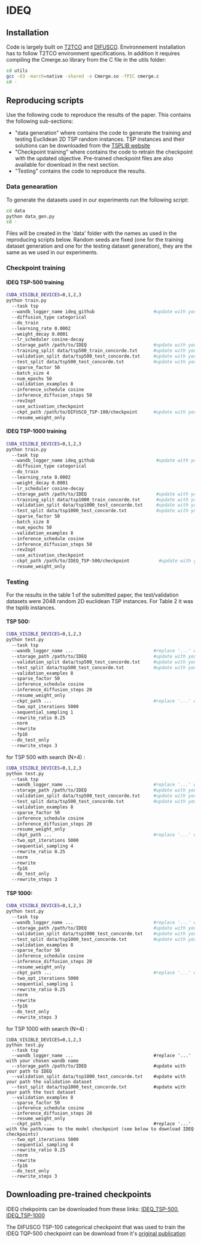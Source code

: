 # IDEQ

## Installation

Code is largely built on [T2TCO](https://github.com/Thinklab-SJTU/T2TCO) and [DIFUSCO](https://github.com/Edward-Sun/DIFUSCO).
Environnement installation has to follow T2TCO environment specifications. In addition it requires compiling the Cmerge.so library from the C file in the utils folder:

```bash
cd utils
gcc -O3 -march=native -shared -o Cmerge.so -fPIC cmerge.c
cd -
```

## Reproducing scripts

Use the following code to reproduce the results of the paper. This contains the following sub-sections: 
- "data generation" where contains the code to generate the training and testing Euclidean 2D TSP random instances. TSP instances and their solutions can be downloaded from the [TSPLIB website](http://comopt.ifi.uni-heidelberg.de/software/TSPLIB95/tsp/)
- "Checkpoint training" where contains the code to retrain the checkpoint with the updated objective. Pre-trained checkpoint files are also available for download in the next section. 
- "Testing" contains the code to reproduce the results.

### Data genearation 

To generate the datasets used in our experiments run the following script: 
```bash
cd data
python data_gen.py
cd -
```
Files will be created in the 'data' folder with the names as used in the reproducing scripts below.
Random seeds are fixed (one for the training dataset generation and one for the testing dataset generation), they are the same as we used in our experiments.

### Checkpoint training 

#### IDEQ TSP-500 training
```bash
CUDA_VISIBLE_DEVICES=0,1,2,3
python train.py 
  --task tsp 
  --wandb_logger_name ideq_github                      #update with your chosen wandb name
  --diffusion_type categorical 
  --do_train 
  --learning_rate 0.0002 
  --weight_decay 0.0001 
  --lr_scheduler cosine-decay 
  --storage_path /path/to/IDEQ                         #update with your path to IDEQ
  --training_split data/tsp500_train_concorde.txt      #update with your path the training dataset
  --validation_split data/tsp500_test_concorde.txt     #update with your path the validation dataset
  --test_split data/tsp500_test_concorde.txt           #update with your path the test dataset
  --sparse_factor 50 
  --batch_size 4 
  --num_epochs 50 
  --validation_examples 8 
  --inference_schedule cosine 
  --inference_diffusion_steps 50 
  --rev2opt 
  --use_activation_checkpoint 
  --ckpt_path /path/to/DIFUSCO_TSP-100/checkpoint      #update with your path the DIFUSCO TSP-100 categorical checkpoint 
  --resume_weight_only
```

#### IDEQ TSP-1000 training
```bash
CUDA_VISIBLE_DEVICES=0,1,2,3
python train.py 
  --task tsp 
  --wandb_logger_name ideq_github                       #update with your chosen wandb name
  --diffusion_type categorical 
  --do_train 
  --learning_rate 0.0002 
  --weight_decay 0.0001 
  --lr_scheduler cosine-decay 
  --storage_path /path/to/IDEQ                          #update with your path to IDEQ
  --training_split data/tsp1000_train_concorde.txt      #update with your path the training dataset
  --validation_split data/tsp1000_test_concorde.txt     #update with your path the validation dataset
  --test_split data/tsp1000_test_concorde.txt           #update with your path the test dataset
  --sparse_factor 50 
  --batch_size 8 
  --num_epochs 50 
  --validation_examples 8 
  --inference_schedule cosine 
  --inference_diffusion_steps 50 
  --rev2opt 
  --use_activation_checkpoint 
  --ckpt_path /path/to/IDEQ_TSP-500/checkpoint           #update with your path the IDEQ_TSP-500 checkpoint 
  --resume_weight_only
```

### Testing 

For the results in the table 1 of the submitted paper, the test/validation datasets were 2048 random 2D euclidean TSP instances. For Table 2 it was the tsplib instances.

#### TSP 500:
```bash
CUDA_VISIBLE_DEVICES=0,1,2,3  
python test.py   
  --task tsp 
  --wandb_logger_name ...                              #replace '...' with your chosen wandb name
  --storage_path /path/to/IDEQ                         #update with your path to IDEQ
  --validation_split data/tsp500_test_concorde.txt     #update with your path the validation dataset
  --test_split data/tsp500_test_concorde.txt           #update with your path the test dataset
  --validation_examples 8 
  --sparse_factor 50 
  --inference_schedule cosine 
  --inference_diffusion_steps 20 
  --resume_weight_only 
  --ckpt_path ...                                      #replace '...' with the path/name to the model checkpoint (see below to download IDEQ checkpoints)
  --two_opt_iterations 5000 
  --sequential_sampling 1 
  --rewrite_ratio 0.25 
  --norm 
  --rewrite 
  --fp16 
  --do_test_only 
  --rewrite_steps 3 
```

for TSP 500 with search (N=4) :
```bash
CUDA_VISIBLE_DEVICES=0,1,2,3  
python test.py   
  --task tsp 
  --wandb_logger_name ...                              #replace '...' with your chosen wandb name
  --storage_path /path/to/IDEQ                         #update with your path to IDEQ
  --validation_split data/tsp500_test_concorde.txt     #update with your path the validation dataset
  --test_split data/tsp500_test_concorde.txt           #update with your path the test dataset
  --validation_examples 8 
  --sparse_factor 50 
  --inference_schedule cosine 
  --inference_diffusion_steps 20 
  --resume_weight_only 
  --ckpt_path ...                                      #replace '...' with the path/name to the model checkpoint (see below to download IDEQ checkpoints)
  --two_opt_iterations 5000 
  --sequential_sampling 4 
  --rewrite_ratio 0.25 
  --norm 
  --rewrite 
  --fp16 
  --do_test_only 
  --rewrite_steps 3 
```

#### TSP 1000:
```bash
CUDA_VISIBLE_DEVICES=0,1,2,3  
python test.py   
  --task tsp 
  --wandb_logger_name ...                              #replace '...' with your chosen wandb name
  --storage_path /path/to/IDEQ                         #update with your path to IDEQ
  --validation_split data/tsp1000_test_concorde.txt    #update with your path the validation dataset
  --test_split data/tsp1000_test_concorde.txt          #update with your path the test dataset
  --validation_examples 8 
  --sparse_factor 50 
  --inference_schedule cosine 
  --inference_diffusion_steps 20 
  --resume_weight_only 
  --ckpt_path ...                                      #replace '...' with the path/name to the model checkpoint (see below to download IDEQ checkpoints)
  --two_opt_iterations 5000 
  --sequential_sampling 1 
  --rewrite_ratio 0.25 
  --norm 
  --rewrite 
  --fp16 
  --do_test_only 
  --rewrite_steps 3 
```

for TSP 1000 with search (N=4) :
```
CUDA_VISIBLE_DEVICES=0,1,2,3  
python test.py   
  --task tsp 
  --wandb_logger_name ...                              #replace '...' with your chosen wandb name
  --storage_path /path/to/IDEQ                         #update with your path to IDEQ
  --validation_split data/tsp1000_test_concorde.txt    #update with your path the validation dataset
  --test_split data/tsp1000_test_concorde.txt          #update with your path the test dataset
  --validation_examples 8 
  --sparse_factor 50 
  --inference_schedule cosine 
  --inference_diffusion_steps 20 
  --resume_weight_only 
  --ckpt_path ...                                      #replace '...' with the path/name to the model checkpoint (see below to download IDEQ checkpoints)
  --two_opt_iterations 5000 
  --sequential_sampling 4 
  --rewrite_ratio 0.25 
  --norm 
  --rewrite 
  --fp16 
  --do_test_only 
  --rewrite_steps 3 
```
## Downloading pre-trained checkpoints
IDEQ chekpoints can be downloaded from these links: [IDEQ_TSP-500](https://drive.google.com/file/d/1KQMl7-8VglVkfah5hwAnuu0yc0u4LNjg/view?usp=sharing), [IDEQ_TSP-1000](https://drive.google.com/file/d/10duH0TW_kl8Or3teJf4zqhAfGJTViYeN/view?usp=sharing)

The DIFUSCO TSP-100 categorical checkpoint that was used to train the IDEQ TQP-500 checkpoint can be download from it's [original publication](https://drive.google.com/file/d/1G2nxIC_qfAswk9TstMFBOCpLQL4rDhKa/view?usp=drive_link)
